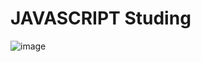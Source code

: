 # JAVASCRIPT Studing
![image](https://user-images.githubusercontent.com/116260619/215685946-32f728df-1d95-404c-9941-f752cea48235.png)
